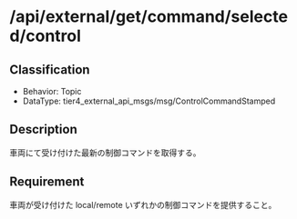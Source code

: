 # /api/external/get/command/selected/control

## Classification

- Behavior: Topic
- DataType: tier4_external_api_msgs/msg/ControlCommandStamped

## Description

車両にて受け付けた最新の制御コマンドを取得する。

## Requirement

車両が受け付けた local/remote いずれかの制御コマンドを提供すること。
